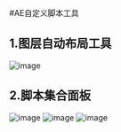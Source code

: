 #AE自定义脚本工具
## 1.图层自动布局工具
![image](https://github.com/user-attachments/assets/ddd14cbd-8450-4a86-acc2-3de9f268d390)
## 2.脚本集合面板
![image](https://github.com/user-attachments/assets/a9d18e11-5040-4a84-8aa7-54a93aaa34d0)
![image](https://github.com/user-attachments/assets/339715b8-1ef0-4ca4-ad5a-528579c1b7d4)
![image](https://github.com/user-attachments/assets/2f1424d3-eb9d-4fee-99b6-04ffea7e6077)

